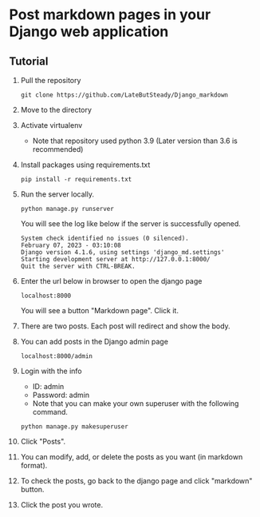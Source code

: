 # Post markdown pages in your Django web application #

## Tutorial ##
1. Pull the repository
    ```
    git clone https://github.com/LateButSteady/Django_markdown
    ```
2. Move to the directory

3. Activate virtualenv
    - Note that repository used python 3.9 (Later version than 3.6 is recommended)

4. Install packages using requirements.txt
    ```
    pip install -r requirements.txt
    ```

5. Run the server locally.
    ```
    python manage.py runserver
    ```
   You will see the log like below if the server is successfully opened.
    ```
    System check identified no issues (0 silenced).
    February 07, 2023 - 03:10:08
    Django version 4.1.6, using settings 'django_md.settings'
    Starting development server at http://127.0.0.1:8000/
    Quit the server with CTRL-BREAK.
    ```
      
6. Enter the url below in browser to open the django page
    ```
    localhost:8000
    ```
   You will see a button "Markdown page". Click it.
   
7. There are two posts. Each post will redirect and show the body.

8. You can add posts in the Django admin page
    ```
    localhost:8000/admin
    ```
9. Login with the info
    - ID: admin
    - Password: admin
    - Note that you can make your own superuser with the following command.
    
    ```
    python manage.py makesuperuser
    ```

10. Click "Posts".

11. You can modify, add, or delete the posts as you want (in markdown format).

12. To check the posts, go back to the django page and click "markdown" button.

13. Click the post you wrote.
